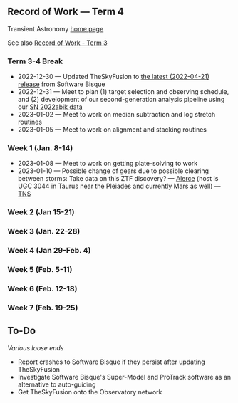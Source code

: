 ## Record of Work &mdash; Term 4

Transient Astronomy [home page](./)

See also [Record of Work - Term 3](./record_of_work-term_3.html)

### Term 3-4 Break

* 2022-12-30 &mdash; Updated TheSkyFusion to [the latest (2022-04-21) release](https://www.bisque.com/thesky-change-log/#TheSkyFusionChangeLog) from Software Bisque
* 2022-12-31 &mdash; Meet to plan (1) target selection and observing schedule, and (2) development of our second-generation analysis pipeline using our [SN 2022abik data](./targets/SN_2022abik/index.html)
* 2023-01-02 &mdash; Meet to work on median subtraction and log stretch routines
* 2023-01-05 &mdash; Meet to work on alignment and stacking routines

### Week 1 (Jan. 8-14)

* 2023-01-08 &mdash; Meet to work on getting plate-solving to work
* 2023-01-10 &mdash; Possible change of gears due to possible clearing between storms: Take data on this ZTF discovery? &mdash; [Alerce](https://alerce.online/object/ZTF23aaaatjn) (host is UGC 3044 in Taurus near the Pleiades and currently Mars as well) &mdash; [TNS](https://www.wis-tns.org/object/2023cf)

### Week 2 (Jan 15-21)

### Week 3 (Jan. 22-28)

### Week 4 (Jan 29-Feb. 4)

### Week 5 (Feb. 5-11)

### Week 6 (Feb. 12-18)

### Week 7 (Feb. 19-25)

## To-Do

*Various loose ends*

* Report crashes to Software Bisque if they persist after updating TheSkyFusion
* Investigate Software Bisque's Super-Model and ProTrack software as an alternative to auto-guiding
* Get TheSkyFusion onto the Observatory network
